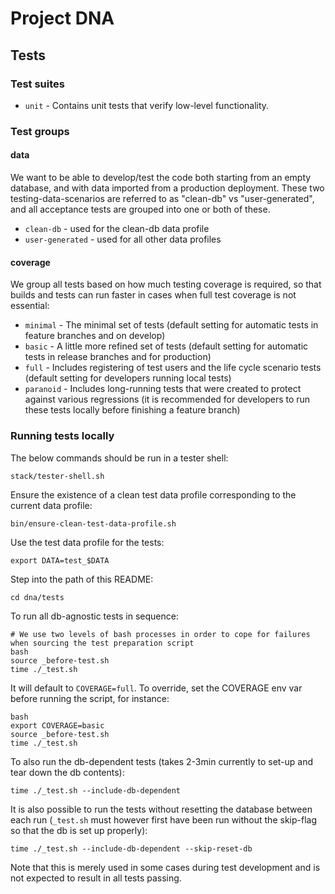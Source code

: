 Project DNA
===========

## Tests

### Test suites

* `unit` - Contains unit tests that verify low-level functionality.

### Test groups

#### data

We want to be able to develop/test the code both starting from an empty database, and with data imported from a production deployment. These two testing-data-scenarios are referred to as "clean-db" vs "user-generated", and all acceptance tests are grouped into one or both of these.

* `clean-db` - used for the clean-db data profile
* `user-generated` - used for all other data profiles

#### coverage

We group all tests based on how much testing coverage is required, so that builds and tests can run faster in cases when full test coverage is not essential:

* `minimal` - The minimal set of tests (default setting for automatic tests in feature branches and on develop)
* `basic` - A little more refined set of tests (default setting for automatic tests in release branches and for production)
* `full` - Includes registering of test users and the life cycle scenario tests (default setting for developers running local tests)
* `paranoid` - Includes long-running tests that were created to protect against various regressions (it is recommended for developers to run these tests locally before finishing a feature branch)

### Running tests locally

The below commands should be run in a tester shell:

    stack/tester-shell.sh

Ensure the existence of a clean test data profile corresponding to the current data profile:

    bin/ensure-clean-test-data-profile.sh
        
Use the test data profile for the tests:

    export DATA=test_$DATA  

Step into the path of this README:

    cd dna/tests

To run all db-agnostic tests in sequence:

    # We use two levels of bash processes in order to cope for failures when sourcing the test preparation script
    bash
    source _before-test.sh
    time ./_test.sh

It will default to `COVERAGE=full`. To override, set the COVERAGE env var before running the script, for instance:

    bash
    export COVERAGE=basic
    source _before-test.sh
    time ./_test.sh

To also run the db-dependent tests (takes 2-3min currently to set-up and tear down the db contents):

    time ./_test.sh --include-db-dependent

It is also possible to run the tests without resetting the database between each run (`_test.sh` must however first have been run without the skip-flag so that the db is set up properly):

    time ./_test.sh --include-db-dependent --skip-reset-db

Note that this is merely used in some cases during test development and is not expected to result in all tests passing.
